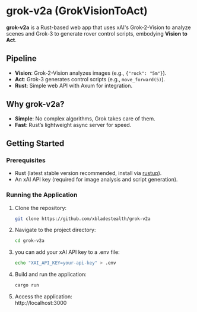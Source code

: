 # grok-v2a (GrokVisionToAct)

**grok-v2a** is a Rust-based web app that uses xAI's Grok-2-Vision to analyze scenes and Grok-3 to generate rover control scripts, embodying **Vision to Act**.

## Pipeline
- **Vision**: Grok-2-Vision analyzes images (e.g., `{"rock": "5m"}`).
- **Act**: Grok-3 generates control scripts (e.g., `move_forward(5)`).
- **Rust**: Simple web API with Axum for integration.

## Why grok-v2a?
- **Simple**: No complex algorithms, Grok takes care of them.
- **Fast**: Rust’s lightweight async server for speed.

## Getting Started
### Prerequisites
- Rust (latest stable version recommended, install via [rustup](https://rustup.rs/)).
- An xAI API key (required for image analysis and script generation).

### Running the Application
1. Clone the repository:
   ```bash
   git clone https://github.com/xbladestealth/grok-v2a
2. Navigate to the project directory:
   ```bash
   cd grok-v2a
3. you can add your xAI API key to a .env file:
   ```bash
   echo "XAI_API_KEY=your-api-key" > .env
4. Build and run the application:
   ```bash
   cargo run
5. Access the application:  
   http://localhost:3000
